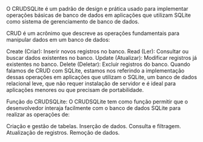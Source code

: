 O CRUDSQLite é um padrão de design e prática usado para implementar operações básicas de banco de dados em aplicações que utilizam SQLite como sistema de gerenciamento de banco de dados.

CRUD é um acrônimo que descreve as operações fundamentais para manipular dados em um banco de dados:

Create (Criar): Inserir novos registros no banco.
Read (Ler): Consultar ou buscar dados existentes no banco.
Update (Atualizar): Modificar registros já existentes no banco.
Delete (Deletar): Excluir registros do banco.
Quando falamos de CRUD com SQLite, estamos nos referindo a implementação dessas operações em aplicações que utilizam o SQLite, um banco de dados relacional leve, que não requer instalação de servidor e é ideal para aplicações menores ou que precisam de portabilidade.

Função do CRUDSQLite:
O CRUDSQLite tem como função permitir que o desenvolvedor interaja facilmente com o banco de dados SQLite para realizar as operações de:

Criação e gestão de tabelas.
Inserção de dados.
Consulta e filtragem.
Atualização de registros.
Remoção de dados.
